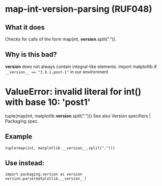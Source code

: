 # map-int-version-parsing (RUF048)
## What it does
Checks for calls of the form map(int, __version__.split(".")).
## Why is this bad?
__version__ does not always contain integral-like elements.
import matplotlib  # `__version__ == "3.9.1.post-1"` in our environment
# ValueError: invalid literal for int() with base 10: 'post1'
tuple(map(int, matplotlib.__version__.split(".")))
See also Version specifiers | Packaging spec.
## Example
```
tuple(map(int, matplotlib.__version__.split(".")))
```
## Use instead:
```
import packaging.version as version
version.parse(matplotlib.__version__)
```